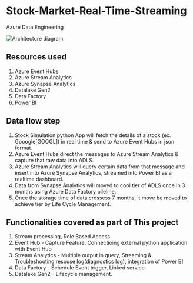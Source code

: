 # Stock-Market-Real-Time-Streaming
Azure Data Engineering

![Architecture diagram](https://user-images.githubusercontent.com/107489749/212629280-edf697ce-8d8f-477a-a146-a3c6af01cd9d.png)


## Resources used 
1. Azure Event Hubs
2. Azure Stream Analytics
3. Azure Synapse Analytics
4. Datalake Gen2
5. Data Factory
6. Power BI  


## Data flow step
1. Stock Simulation python App will fetch the details of a stock (ex. Gooogle[GOOGL]) in real time & send to Azure Event Hubs in json format.
2. Azure Event Hubs direct the messages to Azure Stream Analytics & capture that raw data into ADLS.
3. Azure Stream Analytics will query certain data from that message and insert into Azure Synapse Analytics, streamed into Power BI as a realtime dashboard.
4. Data from Synapse Analytics will moved to cool tier of ADLS once in 3 months using Azure Data Factory pileline.
5. Once the storage time of data crossess 7 months, it move be moved to achieve tier by Life Cycle Management.


## Functionalities covered as part of This project
1. Stream processing, Role Based Access
2. Event Hub - Capture Feature, Connectioing external python application with Event Hub
3. Stream Analytics - Multiple output in query, Streaming & Troubleshooting resouse log(diagnostics log), integration of Power BI
4. Data Factory - Schedule Event trigger, Linked service.
5. Datalake Gen2 - Lifecycle management.
